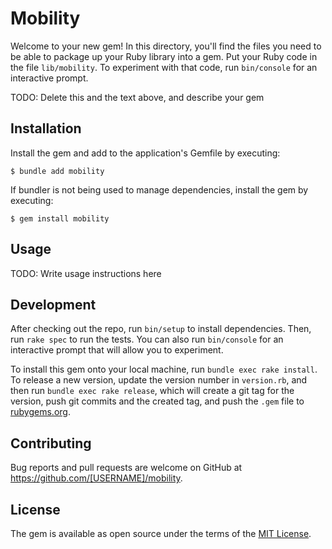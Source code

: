 # Mobility

Welcome to your new gem! In this directory, you'll find the files you need to be able to package up your Ruby library into a gem. Put your Ruby code in the file `lib/mobility`. To experiment with that code, run `bin/console` for an interactive prompt.

TODO: Delete this and the text above, and describe your gem

## Installation

Install the gem and add to the application's Gemfile by executing:

    $ bundle add mobility

If bundler is not being used to manage dependencies, install the gem by executing:

    $ gem install mobility

## Usage

TODO: Write usage instructions here

## Development

After checking out the repo, run `bin/setup` to install dependencies. Then, run `rake spec` to run the tests. You can also run `bin/console` for an interactive prompt that will allow you to experiment.

To install this gem onto your local machine, run `bundle exec rake install`. To release a new version, update the version number in `version.rb`, and then run `bundle exec rake release`, which will create a git tag for the version, push git commits and the created tag, and push the `.gem` file to [rubygems.org](https://rubygems.org).

## Contributing

Bug reports and pull requests are welcome on GitHub at https://github.com/[USERNAME]/mobility.

## License

The gem is available as open source under the terms of the [MIT License](https://opensource.org/licenses/MIT).
